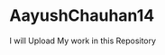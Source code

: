 # AayushChauhan14
I will Upload My work in this Repository<br>
<style color="green" size=3><b>Author:-Aayush Chauhan<b></style>
